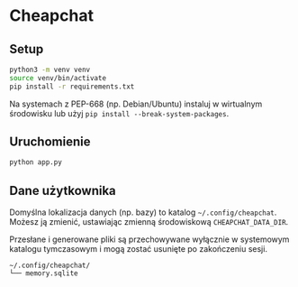 # Cheapchat

## Setup

```bash
python3 -m venv venv
source venv/bin/activate
pip install -r requirements.txt
```

Na systemach z PEP-668 (np. Debian/Ubuntu) instaluj w wirtualnym środowisku lub użyj `pip install --break-system-packages`.

## Uruchomienie

```bash
python app.py
```

## Dane użytkownika

Domyślna lokalizacja danych (np. bazy) to katalog `~/.config/cheapchat`. Możesz ją zmienić, ustawiając zmienną środowiskową `CHEAPCHAT_DATA_DIR`.

Przesłane i generowane pliki są przechowywane wyłącznie w systemowym katalogu tymczasowym i mogą zostać usunięte po zakończeniu sesji.

```
~/.config/cheapchat/
└── memory.sqlite
```
